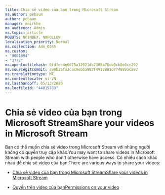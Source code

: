 ```yaml
---
title: Chia sẻ video của bạn trong Microsoft Stream
ms.author: pebaum
author: pebaum
manager: mnirkhe
ms.audience: Admin
ms.topic: article
ROBOTS: NOINDEX, NOFOLLOW
localization_priority: Normal
ms.collection: Adm_O365
ms.custom:
- "9001694"
- "3772"
ms.openlocfilehash: 0fdfee4e6675a12921dc7309a76cb9cb8e0cc292
ms.sourcegitcommit: a98b25fa3cac9ebba983f4932881d774880aca93
ms.translationtype: MT
ms.contentlocale: vi-VN
ms.lasthandoff: 05/13/2020
ms.locfileid: "44015783"
---
```

# <a name="share-your-videos-in-microsoft-stream"></a><span data-ttu-id="8e11f-102">Chia sẻ video của bạn trong Microsoft Stream</span><span class="sxs-lookup"><span data-stu-id="8e11f-102">Share your videos in Microsoft Stream</span></span>

<span data-ttu-id="8e11f-103">Bạn có thể muốn chia sẻ video trong Microsoft Stream với những người không có quyền truy cập khác.</span><span class="sxs-lookup"><span data-stu-id="8e11f-103">You may want to share videos in Microsoft Stream with people who don't otherwise have access.</span></span> <span data-ttu-id="8e11f-104">Có nhiều cách khác nhau để chia sẻ video của bạn:</span><span class="sxs-lookup"><span data-stu-id="8e11f-104">There are various ways to share your videos:</span></span>

- [<span data-ttu-id="8e11f-105">Chia sẻ video của bạn trong Microsoft Stream</span><span class="sxs-lookup"><span data-stu-id="8e11f-105">Share your videos in Microsoft Stream</span></span>](https://docs.microsoft.com/stream/portal-share-video)

- [<span data-ttu-id="8e11f-106">Quyền trên video của bạn</span><span class="sxs-lookup"><span data-stu-id="8e11f-106">Permissions on your video</span></span>](https://docs.microsoft.com/stream/portal-share-video#permissions-on-your-video)
